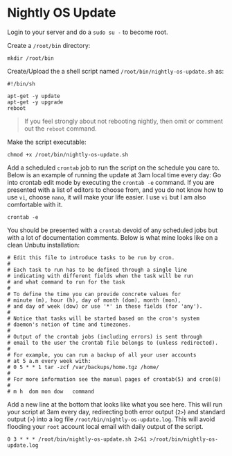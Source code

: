 # Nightly OS Update

Login to your server and do a `sudo su -` to become root.

Create a `/root/bin` directory:
```
mkdir /root/bin
```
Create/Upload the a shell script named `/root/bin/nightly-os-update.sh` as:
```
#!/bin/sh

apt-get -y update
apt-get -y upgrade
reboot
```
> If you feel strongly about not rebooting nightly, then omit or comment out the `reboot` command.

Make the script executable:
```
chmod +x /root/bin/nightly-os-update.sh
```
Add a scheduled `crontab` job to run the script on the schedule you care to. Below is an example of running the update at 3am local time every day:
Go into crontab edit mode by executing the `crontab -e` command. If you are presented with a list of editors to choose from, and you do not know how to use `vi`, choose `nano`, it will make your life easier. I use `vi` but I am also comfortable with it.
```
crontab -e
```
You should be presented with a `crontab` devoid of any scheduled jobs but with a lot of documentation comments. Below is what mine looks like on a clean Unbutu installation:
```
# Edit this file to introduce tasks to be run by cron.
# 
# Each task to run has to be defined through a single line
# indicating with different fields when the task will be run
# and what command to run for the task
# 
# To define the time you can provide concrete values for
# minute (m), hour (h), day of month (dom), month (mon),
# and day of week (dow) or use '*' in these fields (for 'any').
# 
# Notice that tasks will be started based on the cron's system
# daemon's notion of time and timezones.
# 
# Output of the crontab jobs (including errors) is sent through
# email to the user the crontab file belongs to (unless redirected).
# 
# For example, you can run a backup of all your user accounts
# at 5 a.m every week with:
# 0 5 * * 1 tar -zcf /var/backups/home.tgz /home/
# 
# For more information see the manual pages of crontab(5) and cron(8)
# 
# m h  dom mon dow   command
```
Add a new line at the bottom that looks like what you see here. This will run your script at 3am every day, redirecting both error output (`2>`) and standard output (`>`) into a log file `/root/bin/nightly-os-update.log`. This will avoid flooding your `root` account local email with daily output of the script.
```
0 3 * * * /root/bin/nightly-os-update.sh 2>&1 >/root/bin/nightly-os-update.log
```
